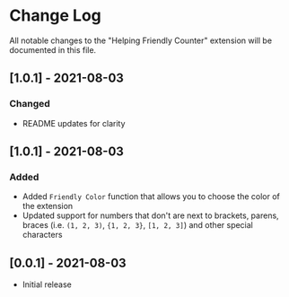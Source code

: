 # Change Log

All notable changes to the "Helping Friendly Counter" extension will be documented in this file.

## [1.0.1] - 2021-08-03
### Changed
- README updates for clarity

## [1.0.1] - 2021-08-03
### Added
- Added `Friendly Color` function that allows you to choose the color of the extension
- Updated support for numbers that don't are next to brackets, parens, braces (i.e. `(1, 2, 3)`, `{1, 2, 3}`, `[1, 2, 3]`) and other special characters

## [0.0.1] - 2021-08-03
- Initial release
